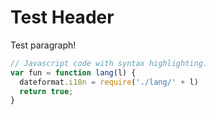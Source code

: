 # Test Header 

Test paragraph!

```js
// Javascript code with syntax highlighting.
var fun = function lang(l) {
  dateformat.i18n = require('./lang/' + l)
  return true;
}
```
